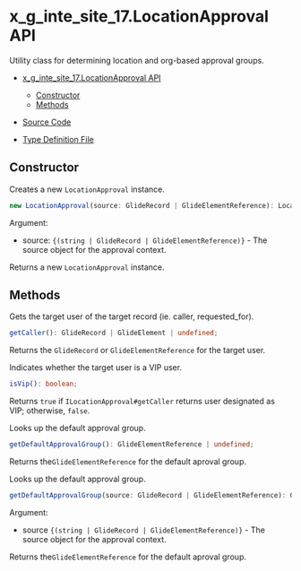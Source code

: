 # x_g_inte_site_17.LocationApproval API

Utility class for determining location and org-based approval groups.

- [x_g_inte_site_17.LocationApproval API](#x_g_inte_site_17locationapproval-api)
  - [Constructor](#constructor)
  - [Methods](#methods)

- [Source Code](source/api/LocationApproval.ts)
- [Type Definition File](types/x_g_inte_site_17/api/LocationApproval.d.ts)

## Constructor

Creates a new `LocationApproval` instance.

```TypeScript
new LocationApproval(source: GlideRecord | GlideElementReference): LocationApproval;
```

Argument:

- source: `{(string | GlideRecord | GlideElementReference)}` - The source object for the approval context.

Returns a new `LocationApproval` instance.

## Methods

Gets the target user of the target record (ie. caller, requested_for).

```TypeScript
getCaller(): GlideRecord | GlideElement | undefined;
```

Returns the `GlideRecord` or `GlideElementReference` for the target user.

Indicates whether the target user is a VIP user.

```TypeScript
isVip(): boolean;
```

Returns `true` if `ILocationApproval#getCaller` returns user designated as VIP; otherwise, `false`.

Looks up the default approval group.

```TypeScript
getDefaultApprovalGroup(): GlideElementReference | undefined;
```

Returns the`GlideElementReference` for the default aproval group.

Looks up the default approval group.

```TypeScript
getDefaultApprovalGroup(source: GlideRecord | GlideElementReference): GlideElementReference | undefined;
```

Argument:

- source `{(string | GlideRecord | GlideElementReference)}` - The source object for the approval context.

Returns the`GlideElementReference` for the default aproval group.
